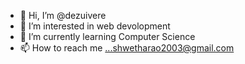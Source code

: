 
- 👋 Hi, I’m @dezuivere
- 👀 I’m interested in web devolopment
- 🌱 I’m currently learning Computer Science
- 📫 How to reach me ...shwetharao2003@gmail.com


<!--
**dezuivere/dezuivere** is a ✨ _special_ ✨ repository because its `README.md` (this file) appears on your GitHub profile.
-->
